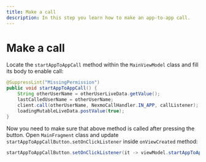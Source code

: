 ```yaml
---
title: Make a call
description: In this step you learn how to make an app-to-app call.
---
```


# Make a call

Locate the `startAppToAppCall` method within the `MainViewModel` class and fill its body to enable call:

```java
@SuppressLint("MissingPermission")
public void startAppToAppCall() {
    String otherUserName = otherUserLiveData.getValue();
    lastCalledUserName = otherUserName;
    client.call(otherUserName, NexmoCallHandler.IN_APP, callListener);
    loadingMutableLiveData.postValue(true);
}
```

Now you need to make sure that above method is called after pressing the button. Open `MainFragment` class and update `startAppToAppCallButton.setOnClickListener` inside `onViewCreated` method:

```java
startAppToAppCallButton.setOnClickListener(it -> viewModel.startAppToAppCall());
```
